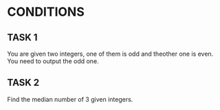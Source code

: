 # CONDITIONS

## TASK 1
You are given two integers, one of them is odd and theother one is even.
You need to output the odd one.

## TASK 2
Find the median number of 3 given integers.